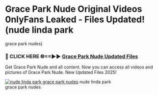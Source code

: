 # Grace Park Nude Original Videos 0nlyFans Leaked - Files Updated! (nude linda park<br>
grace park nudes)

<h3>🔴 CLICK HERE 🌐==►► <a href="https://tinyurl.com/2p9ay9w9" rel="nofollow">Grace Park Nude Updated Files</a></h3>

Get Grace Park Nude and all content. Now you can access all videos and pictures of Grace Park Nude. New Updated Files 2025!

[![nude linda park<br>
grace park nudes](https://i.imgur.com/KQgVmj3.gif)](https://tinyurl.com/2p9ay9w9)
nude linda park<br>
grace park nudes